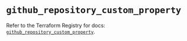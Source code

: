 # `github_repository_custom_property`

Refer to the Terraform Registry for docs: [`github_repository_custom_property`](https://registry.terraform.io/providers/integrations/github/6.7.1/docs/resources/repository_custom_property).
